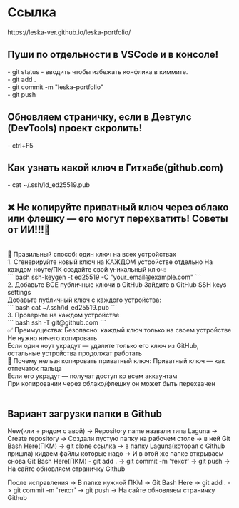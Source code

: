 <h1>Ссылка</h1>
https://leska-ver.github.io/leska-portfolio/
<br>

<h2>Пуши по отдельности в VSCode и в консоле!</h2>
- git status - вводить чтобы избежать конфлика в киммите.
<br>
- git add .
<br>
- git commit -m "leska-portfolio"
<br>
- git push

<h2>Обновляем страничку, если в Девтулс (DevTools) проект скролить!</h2>
- ctrl+F5

<h2>Как узнать какой ключ в Гитхабе(github.com)</h2>
- cat ~/.ssh/id_ed25519.pub
<br>

## ❌ Не копируйте приватный ключ через облако или флешку — его могут перехватить! Советы от ИИ!!!🎯
<br>
🔐 Правильный способ: один ключ на всех устройствах
<br>
1. Сгенерируйте новый ключ на КАЖДОМ устройстве отдельно
На каждом ноуте/ПК создайте свой уникальный ключ:
<br>
```
bash
ssh-keygen -t ed25519 -C "your_email@example.com"
```
<br>
2. Добавьте ВСЕ публичные ключи в GitHub
Зайдите в GitHub SSH keys settings
<br>
Добавьте публичный ключ с каждого устройства:
<br>
```
bash
cat ~/.ssh/id_ed25519.pub
```
<br>
3. Проверьте на каждом устройстве
<br>
```
bash
ssh -T git@github.com
```
<br>
✅ Преимущества:
Безопасно: каждый ключ только на своем устройстве
<br>
Не нужно ничего копировать
<br>
Если один ноут украдут — удалите только его ключ из GitHub, остальные устройства продолжат работать
<br>
🚫 Почему нельзя копировать приватный ключ:
Приватный ключ — как отпечаток пальца
<br>
Если его украдут — получат доступ ко всем аккаунтам
<br>
При копировании через облако/флешку он может быть перехвачен
<br>
<br>

## Вариант загрузки папки в Github

New(или + рядом с авой) -> Repository name назвали типа Laguna -> Create repository -> Создали пустую папку на рабочем столе -> в ней Git Bash Here(ПКМ) -> git clone ссылка -> в папку Laguna(которая с Github пришла) кидаем файлы которые надо -> И в этой же папке открываем снова Git Bash Here(ПКМ) - git add . -> git commit -m 'текст' -> git push -> На сайте обновляем страничку Github

После исправления -> В папке нужной ПКМ -> Git Bash Here -> git add . -> git commit -m 'текст' -> git push -> На сайте обновляем страничку Github